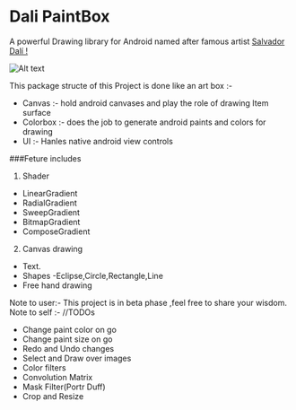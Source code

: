 # Dali PaintBox
A powerful Drawing library for Android named after famous artist [Salvador Dalí !](https://en.wikipedia.org/wiki/Salvador_Dal%C3%AD)

![Alt text](https://github.com/hiteshsahu/Dali-PaintBox/blob/master/intro.jpg "Intro Screen")

This package structe of this Project is done like an art box :-
* Canvas :- hold android canvases and play the role of drawing
 Item surface
* Colorbox :- does the job to generate android paints and colors for drawing
* UI :- Hanles native android view controls

###Feture includes
1.  Shader
  *  LinearGradient
  *  RadialGradient
  *  SweepGradient
  *  BitmapGradient
  *  ComposeGradient

2. Canvas drawing
  * Text.
  * Shapes -Eclipse,Circle,Rectangle,Line
  * Free hand drawing
 
Note to user:- This project is in beta phase ,feel free to share your wisdom.  
Note to self :- //TODOs

  * Change paint color on go
  * Change paint size on go
  * Redo and Undo changes
  * Select and  Draw over images
  * Color filters
  * Convolution Matrix
  * Mask Filter(Portr Duff)
  * Crop and Resize
  
  
  




